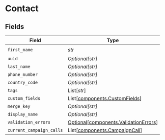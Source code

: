 # Contact


## Fields

| Field                                                                                | Type                                                                                 | Required                                                                             | Description                                                                          |
| ------------------------------------------------------------------------------------ | ------------------------------------------------------------------------------------ | ------------------------------------------------------------------------------------ | ------------------------------------------------------------------------------------ |
| `first_name`                                                                         | *str*                                                                                | :heavy_check_mark:                                                                   | N/A                                                                                  |
| `uuid`                                                                               | *Optional[str]*                                                                      | :heavy_minus_sign:                                                                   | N/A                                                                                  |
| `last_name`                                                                          | *Optional[str]*                                                                      | :heavy_minus_sign:                                                                   | N/A                                                                                  |
| `phone_number`                                                                       | *Optional[str]*                                                                      | :heavy_minus_sign:                                                                   | N/A                                                                                  |
| `country_code`                                                                       | *Optional[str]*                                                                      | :heavy_minus_sign:                                                                   | N/A                                                                                  |
| `tags`                                                                               | List[*str*]                                                                          | :heavy_minus_sign:                                                                   | N/A                                                                                  |
| `custom_fields`                                                                      | List[[components.CustomFields](../../models/components/customfields.md)]             | :heavy_minus_sign:                                                                   | N/A                                                                                  |
| `merge_key`                                                                          | *Optional[str]*                                                                      | :heavy_minus_sign:                                                                   | N/A                                                                                  |
| `display_name`                                                                       | *Optional[str]*                                                                      | :heavy_minus_sign:                                                                   | N/A                                                                                  |
| `validation_errors`                                                                  | [Optional[components.ValidationErrors]](../../models/components/validationerrors.md) | :heavy_minus_sign:                                                                   | N/A                                                                                  |
| `current_campaign_calls`                                                             | List[[components.CampaignCall](../../models/components/campaigncall.md)]             | :heavy_minus_sign:                                                                   | N/A                                                                                  |